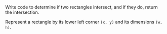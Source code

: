 Write code to determine if two rectangles intersect, and if they do, return
the intersection.

Represent a rectangle by its lower left corner `(x, y)` and its dimensions
`(w, h)`.
